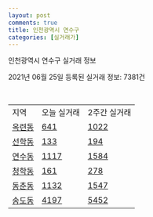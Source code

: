 ```yaml
---
layout: post
comments: true
title: 인천광역시 연수구
categories: [실거래가]
---
```


인천광역시 연수구 실거래 정보

2021년 06월 25일 등록된 실거래 정보: 7381건

<script type="text/javascript">
  google.charts.load('current', {'packages':['corechart']});
  google.charts.setOnLoadCallback(drawChart);

  function drawChart() {
    var data = google.visualization.arrayToDataTable([['거래일', '매매', '전월세', '전매'], ['2020-02', 2016, 1094, 245], ['2020-03', 1137, 822, 264], ['2020-04', 773, 802, 183], ['2021-02', 2, 29, 0], ['2021-03', 19, 194, 4], ['2021-04', 397, 400, 46], ['2021-05', 582, 583, 69], ['2021-06', 128, 281, 7]]);

    var options = {
      title: '최근 유형별 거래량 추이',
      legend: { position: 'bottom' }
    };

    var chart = new google.visualization.LineChart(document.getElementById('columnchart_material'));
    chart.draw(data, (options));
  }
</script>

<div id="columnchart_material" style="width: 450px; margin-left: -35px"></div>
<br>
<table class="sortable">
  <tr>
    <td>지역</td>
    <td>오늘 실거래</td>
    <td>2주간 실거래</td>
  </tr>

  
  <tr class="item">
    <td><a href="2818510100.html">옥련동</a></td>
    <td><a href="2818510100.html">641</a></td>
    <td><a href="2818510100.html">1022</a></td>
  </tr>
    

  <tr class="item">
    <td><a href="2818510200.html">선학동</a></td>
    <td><a href="2818510200.html">133</a></td>
    <td><a href="2818510200.html">194</a></td>
  </tr>
    

  <tr class="item">
    <td><a href="2818510300.html">연수동</a></td>
    <td><a href="2818510300.html">1117</a></td>
    <td><a href="2818510300.html">1584</a></td>
  </tr>
    

  <tr class="item">
    <td><a href="2818510400.html">청학동</a></td>
    <td><a href="2818510400.html">161</a></td>
    <td><a href="2818510400.html">278</a></td>
  </tr>
    

  <tr class="item">
    <td><a href="2818510500.html">동춘동</a></td>
    <td><a href="2818510500.html">1132</a></td>
    <td><a href="2818510500.html">1547</a></td>
  </tr>
    

  <tr class="item">
    <td><a href="2818510600.html">송도동</a></td>
    <td><a href="2818510600.html">4197</a></td>
    <td><a href="2818510600.html">5452</a></td>
  </tr>
    


</table>


    